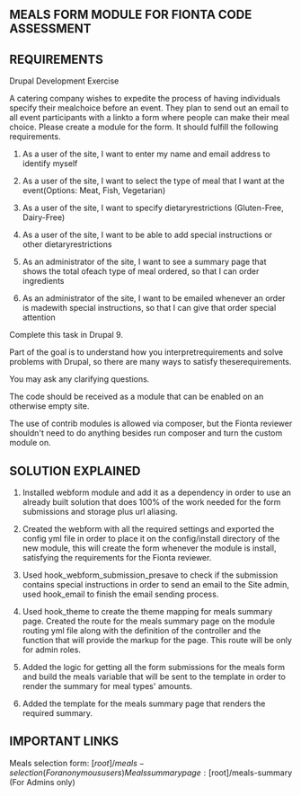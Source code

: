 MEALS FORM MODULE FOR FIONTA CODE ASSESSMENT
---------------------------------------------

REQUIREMENTS
------------


Drupal Development Exercise


A catering company wishes to expedite the process of having individuals specify their mealchoice before an event. 
They plan to send out an email to all event participants with a linkto a form where people can make their meal choice.
Please create a module for the form. It should fulfill the following requirements.

1. As a user of the site, I want to enter my name and email address to identify myself

2. As a user of the site, I want to select the type of meal that I want at the event(Options: Meat, Fish, Vegetarian)

3. As a user of the site, I want to specify dietaryrestrictions (Gluten-Free, Dairy-Free)

4. As a user of the site, I want to be able to add special instructions or other dietaryrestrictions

5. As an administrator of the site, I want to see a summary page that shows the total ofeach type of meal ordered, so that I can order ingredients

6. As an administrator of the site, I want to be emailed whenever an order is madewith special instructions, so that I can give that order special attention


Complete this task in Drupal 9. 

Part of the goal is to understand how you interpretrequirements and solve problems with Drupal, 
so there are many ways to satisfy theserequirements. 

You may ask any clarifying questions.

The code should be received as a module that can be enabled on an otherwise empty site.

The use of contrib modules is allowed via composer, 
but the Fionta reviewer shouldn't need to do anything besides run composer and turn the custom module on.



SOLUTION EXPLAINED
------------------

1. Installed webform module and add it as a dependency in order to use 
   an already built solution that does 100% of the work needed for the form submissions and storage plus url aliasing.

2. Created the webform with all the required settings and exported the config yml file 
   in order to place it on the config/install directory of the new module, 
   this will create the form whenever the module is install, satisfying the requirements
   for the Fionta reviewer.

3. Used hook_webform_submission_presave to check if the submission contains special instructions
   in order to send an email to the Site admin, used hook_email to finish the email sending process.

4. Used hook_theme to create the theme mapping for meals summary page. 
   Created the route for the meals summary page on the module routing yml file along with
   the definition of the controller and the function that will provide the markup for the page.
   This route will be only for admin roles.

5. Added the logic for getting all the form submissions for the meals form and build the meals 
   variable that will be sent to the template in order to render the summary for meal types' amounts.

6. Added the template for the meals summary page that renders the required summary.


IMPORTANT LINKS
---------------
Meals selection form: [$root]/meals-selection (For anonymous users)
Meals summary page: [$root]/meals-summary (For Admins only)
